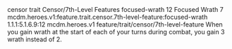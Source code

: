 <ability>
  <metadata>
    <class>censor</class>
    <feature_type>trait</feature_type>
    <file_dpath>Censor/7th-Level Features</file_dpath>
    <item_id>focused-wrath</item_id>
    <item_index>12</item_index>
    <item_name>Focused Wrath</item_name>
    <level>7</level>
    <scc>mcdm.heroes.v1:feature.trait.censor.7th-level-feature:focused-wrath</scc>
    <scdc>1.1.1:5.1.6.9:12</scdc>
    <source>mcdm.heroes.v1</source>
    <type>feature/trait/censor/7th-level-feature</type>
  </metadata>
  <effects>
    <effect type="mundane">When you gain wrath at the start of each of your turns during combat, you gain 3 wrath instead of 2.</effect>
  </effects>
</ability>
